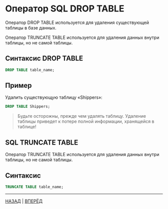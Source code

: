 # Оператор SQL DROP TABLE

Оператор DROP TABLE используется для удаления существующей таблицы в базе данных.

Оператор TRUNCATE TABLE используется для удаления данных внутри таблицы, но не самой таблицы.

## Синтаксис DROP TABLE

``` SQL
DROP TABLE table_name;
```

## Пример

Удалить существующую таблицу «Shippers»:
``` SQL
DROP TABLE Shippers;
```

> Будьте осторожны, прежде чем удалять таблицу. Удаление таблицы приведет к потере полной информации, хранящейся в таблице!

## SQL TRUNCATE TABLE

Оператор TRUNCATE TABLE используется для удаления данных внутри таблицы, но не самой таблицы.

## Синтаксис

``` SQL
TRUNCATE TABLE table_name;
```

---

[НАЗАД](/SQL_DATABASE/SQL_CREATE_TABLE.md)  | [ВПЕРЁД](/SQL_DATABASE/SQL_ALTER_TABLE.md)

